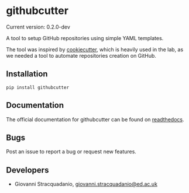 # githubcutter

Current version: 0.2.0-dev

A tool to setup GitHub repositories using simple YAML templates.

The tool was inspired by [cookiecutter](https://cookiecutter.readthedocs.io/en/latest/), which is heavily used in the lab,
as we needed a tool to automate repositories creation on GitHub.

## Installation

    pip install githubcutter

## Documentation

The official documentation for githubcutter can be found on [readthedocs](https://githubcutter.readthedocs.io/).

## Bugs

Post an issue to report a bug or request new features.

## Developers
- Giovanni Stracquadanio, giovanni.stracquadanio@ed.ac.uk



